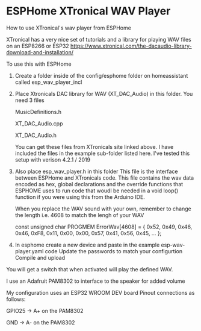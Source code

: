 # ESPHome XTronical WAV Player
How to use XTronical's wav player from ESPHome

XTronical has a very nice set of tutorials and a library for playing WAV files on an ESP8266 or ESP32
https://www.xtronical.com/the-dacaudio-library-download-and-installation/

To use this with ESPHome 

1) Create a folder inside of the config/esphome folder on homeassistant called esp_wav_player_incl
2) Place Xtronicals DAC library for WAV (XT_DAC_Audio) in this folder.  You need 3 files

     MusicDefinitions.h
     
     XT_DAC_Audio.cpp
     
     XT_DAC_Audio.h
     
     
     You can get these files from XTronicals site linked above.  I have included the files in the example sub-folder listed here.
     I've tested this setup with verison 4.2.1 / 2019
     
3) Also place esp_wav_player.h in this folder
 This file is the interface between ESPHome and XTronicals code.
 This file contains the wav data encoded as hex, global declarations and the override functions that ESPHOME uses to run code that woudl be needed in a void loop() function if you were using this from the Arduino IDE.
 
   When you replace the WAV sound with your own, remember to change the length
   i.e.  4608 to match the lengh of your WAV
   
   const unsigned char PROGMEM ErrorWav[4608] = {
     0x52, 0x49, 0x46, 0x46, 0xF8, 0x11, 0x00, 0x00, 0x57, 0x41, 0x56, 0x45,
     ...
   };
 
4) In esphome create a new device and paste in the example esp-wav-player.yaml code
    Update the passwords to match your configurtion
    Compile and upload

  You will get a switch that when activated will play the defined WAV.
  
I use an Adafruit PAM8302 to interface to the speaker for added volume  

My configuration uses an ESP32 WROOM DEV board
Pinout connections as follows:

  GPIO25 -> A+ on the PAM8302
  
  GND    -> A- on the PAM8302
